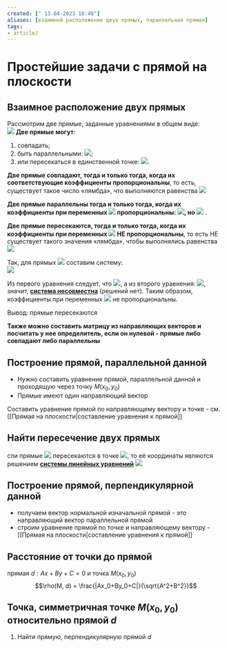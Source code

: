 ```yaml
---
created: [" 13-04-2023 18:40"]
aliases: [взаимной расположение двух прямых, параллельная прямая]
tags:
- article/
---
```


# Простейшие задачи с прямой на плоскости

## Взаимное расположение двух прямых

Рассмотрим две прямые, заданные уравнениями в общем виде:  
![](http://mathprofi.ru/d/zadachi_s_pryamoi_na_ploskosti_clip_image002.gif)
**Две прямые могут**:

1) совпадать;
2) быть параллельными: ![](http://mathprofi.ru/d/zadachi_s_pryamoi_na_ploskosti_clip_image004.gif);
3) или пересекаться в единственной точке: ![](http://mathprofi.ru/d/zadachi_s_pryamoi_na_ploskosti_clip_image006.gif).

**Две прямые совпадают, тогда и только тогда, когда их соответствующие коэффициенты пропорциональны**, то есть, существует такое число «лямбда», что выполняются равенства ![](http://mathprofi.ru/d/zadachi_s_pryamoi_na_ploskosti_clip_image017.gif)

**Две прямые параллельны тогда и только тогда, когда их коэффициенты при переменных ![](http://mathprofi.ru/d/zadachi_s_pryamoi_na_ploskosti_clip_image031.gif) пропорциональны: ![](http://mathprofi.ru/d/zadachi_s_pryamoi_na_ploskosti_clip_image033.gif), но ![](http://mathprofi.ru/d/zadachi_s_pryamoi_na_ploskosti_clip_image035.gif)** .

**Две прямые пересекаются, тогда и только тогда, когда их коэффициенты при переменных ![](http://mathprofi.ru/d/zadachi_s_pryamoi_na_ploskosti_clip_image031_0001.gif) НЕ пропорциональны**, то есть НЕ существует такого значения «лямбда», чтобы выполнялись равенства **![](http://mathprofi.ru/d/zadachi_s_pryamoi_na_ploskosti_clip_image033_0000.gif)**


Так, для прямых ![](http://mathprofi.ru/d/zadachi_s_pryamoi_na_ploskosti_clip_image043.gif) составим систему:  
**![](http://mathprofi.ru/d/zadachi_s_pryamoi_na_ploskosti_clip_image045.gif)**

Из первого уравнения следует, что ![](http://mathprofi.ru/d/zadachi_s_pryamoi_na_ploskosti_clip_image047.gif), а из второго уравнения: ![](http://mathprofi.ru/d/zadachi_s_pryamoi_na_ploskosti_clip_image049.gif), значит, **[система несовместна](http://mathprofi.ru/slu_nesovmestnye_sistemy_i_sistemy_s_obshim_resheniem.html)** (решений нет). Таким образом, коэффициенты при переменных ![](http://mathprofi.ru/d/zadachi_s_pryamoi_na_ploskosti_clip_image031_0002.gif) не пропорциональны.

Вывод: прямые пересекаются

**Также можно составить матрицу из направляющих векторов и посчитать у нее определитель, если он нулевой - прямые либо совпадают либо параллельны**

## Построение прямой, параллельной данной

- Нужно составить уравнение прямой, параллельной данной и проходящую через точку $M(x_0, y_0)$
- Прямые имеют один направляющий вектор

Составить уравнение прямой по направляющему вектору и точке - см. [[Прямая на плоскости|составление уравнения к прямой]]

## Найти пересечение двух прямых
сли прямые ![](http://mathprofi.ru/d/zadachi_s_pryamoi_na_ploskosti_clip_image002_0000.gif) пересекаются в точке ![](http://mathprofi.ru/d/zadachi_s_pryamoi_na_ploskosti_clip_image175.gif), то её координаты являются решением **[системы линейных уравнений](http://mathprofi.ru/kak_reshit_sistemu_uravnenii.html)** ![](http://mathprofi.ru/d/zadachi_s_pryamoi_na_ploskosti_clip_image122.gif)

## Построение прямой, перпендикулярной данной

- получаем вектор нормальной изначальной прямой - это направляющий вектор параллельной прямой
- строим уравнение прямой по точке и направляющему вектору - [[Прямая на плоскости|составление уравнения к прямой]]

## Расстояние от точки до прямой
прямая $d: Ax+By+C=0$  и точка $M(x_0,y_0)$
$$\rho(M, d) = \frac{|Ax_0+By_0+C|}{\sqrt{A^2+B^2}}$$

## Точка, симметричная точке $M(x_0, y_0)$ относительно прямой $d$
1. Найти прямую, перпендикулярную прямой $d$